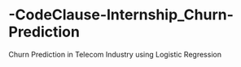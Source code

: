 # -CodeClause-Internship_Churn-Prediction
Churn Prediction in Telecom Industry using Logistic Regression
